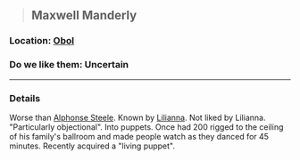 >## Maxwell Manderly

### Location: [Obol](../../Locations/Obol.md)

### Do we like them: Uncertain

***

### Details

Worse than [Alphonse Steele](../PCs/Alphonse%20Steele.md). Known by [Lilianna](Lilianna.md). Not liked by Lilianna. "Particularly objectional". Into puppets. Once had 200 rigged to the ceiling of his family's ballroom and made people watch as they danced for 45 minutes. Recently acquired a "living puppet".